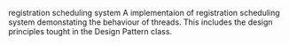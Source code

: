 registration scheduling system
A implementaion of registration scheduling system demonstating the behaviour of threads. This includes the design principles tought in the Design Pattern class.
